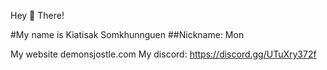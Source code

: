 Hey 👋 There! 

#My name is Kiatisak Somkhunnguen
##Nickname: Mon


My website demonsjostle.com
My discord: https://discord.gg/UTuXry372f
